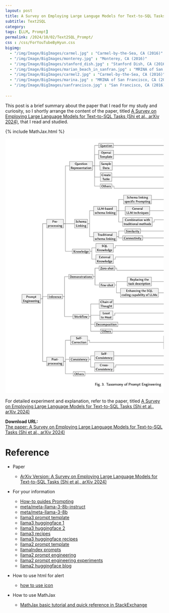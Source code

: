 ```yaml
---
layout: post
title: A Survey on Employing Large Languge Models for Text-to-SQL Tasks
subtitle: Text2SQL
category: 
tags: [LLM, Prompt]
permalink: /2024/10/02/Text2SQL_Prompt/
css : /css/ForYouTubeByHyun.css
bigimg: 
  - "/img/Image/BigImages/carmel.jpg" : "Carmel-by-the-Sea, CA (2016)"
  - "/img/Image/BigImages/monterey.jpg" : "Monterey, CA (2016)"
  - "/img/Image/BigImages/stanford_dish.jpg" : "Stanford Dish, CA (2016)"
  - "/img/Image/BigImages/marian_beach_in_sanfran.jpg" : "MRINA of San Francisco, CA (2016)"
  - "/img/Image/BigImages/carmel2.jpg" : "Carmel-by-the-Sea, CA (2016)"
  - "/img/Image/BigImages/marina.jpg" : "MRINA of San Francisco, CA (2016)"
  - "/img/Image/BigImages/sanfrancisco.jpg" : "San Francisco, CA (2016)"
  
---
```


This post is a brief summary about the paper that I read for my study and curiosity, so I shortly arrange the content of the paper, titled [A Survey on Employing Large Language Models for Text-to-SQL Tasks (Shi et al., arXiv 2024)](https://arxiv.org/abs/2407.15186), that I read and studied. 

{% include MathJax.html %}


![Shi et al. arXiv 2024](/img/Image/NaturalLanguageProcessing/Papers/Pompt/2024-10-02-Text2SQL_Prompt/Text2SQL_Prompt1_01.png)

For detailed experiment and explanation, refer to the paper, titled [A Survey on Employing Large Language Models for Text-to-SQL Tasks (Shi et al., arXiv 2024)](https://arxiv.org/abs/2407.15186)

<div class="alert alert-success" role="alert"><i class="fa fa-paperclip fa-lg"></i> <b>Download URL: </b><br>
  <a href="https://arxiv.org/abs/2407.15186">The paper: A Survey on Employing Large Language Models for Text-to-SQL Tasks (Shi et al., arXiv 2024)</a></div>

# Reference 

- Paper 
  - [ArXiv Version: A Survey on Employing Large Language Models for Text-to-SQL Tasks (Shi et al., arXiv 2024)](https://arxiv.org/abs/2407.15186)
  
  
- For your information
  - [How-to guides Prompting](https://www.llama.com/docs/how-to-guides/prompting/)
  - [meta/meta-llama-3-8b-instruct](https://replicate.com/meta/meta-llama-3-8b-instruct/examples)
  - [meta/meta-llama-3-8b](https://replicate.com/meta/meta-llama-3-8b/examples)
  - [llama3 prompt template](https://ollama.com/library/llama3:8b-instruct-q5_K_M/blobs/8ab4849b038c)
  - [llama3 huggingface 1](https://huggingface.co/meta-llama/Meta-Llama-3-8B-Instruct)
  - [llama3 huggingface 2](https://huggingface.co/lmstudio-community/Meta-Llama-3-8B-Instruct-GGUF)
  - [llama3 recipes](https://github.com/meta-llama/llama-recipes)
  - [llama3 huggingface recipes](https://github.com/huggingface/huggingface-llama-recipes)
  - [llama2 prompt template](https://gpus.llm-utils.org/llama-2-prompt-template/)
  - [llamaIndex prompts](https://docs.llamaindex.ai/en/stable/module_guides/models/prompts/)
  - [llama2 prompt engineering](https://medium.com/@eboraks/llama-2-prompt-engineering-extracting-information-from-articles-examples-45158ff9bd23)
  - [llama2 prompt engineering experiments](https://colab.research.google.com/drive/1W_4kAZdQs_smJcwwRP0JW60IvXlVvqFV?usp=sharing)
  - [llama2 huggingface blog](https://huggingface.co/blog/llama2)
  

- How to use html for alert
  - [how to use icon](http://idratherbewriting.com/documentation-theme-jekyll/mydoc_icons.html)
 
- How to use MathJax 
  - [MathJax basic tutorial and quick reference in StackExchange](https://math.meta.stackexchange.com/questions/5020/mathjax-basic-tutorial-and-quick-reference)

